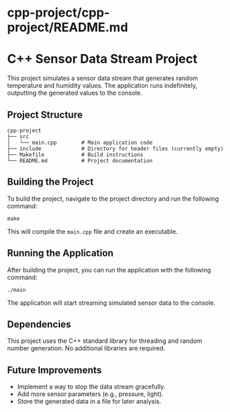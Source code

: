 # cpp-project/cpp-project/README.md

# C++ Sensor Data Stream Project

This project simulates a sensor data stream that generates random temperature and humidity values. The application runs indefinitely, outputting the generated values to the console.

## Project Structure

```
cpp-project
├── src
│   └── main.cpp        # Main application code
├── include             # Directory for header files (currently empty)
├── Makefile            # Build instructions
└── README.md           # Project documentation
```

## Building the Project

To build the project, navigate to the project directory and run the following command:

```
make
```

This will compile the `main.cpp` file and create an executable.

## Running the Application

After building the project, you can run the application with the following command:

```
./main
```

The application will start streaming simulated sensor data to the console.

## Dependencies

This project uses the C++ standard library for threading and random number generation. No additional libraries are required.

## Future Improvements

- Implement a way to stop the data stream gracefully.
- Add more sensor parameters (e.g., pressure, light).
- Store the generated data in a file for later analysis.